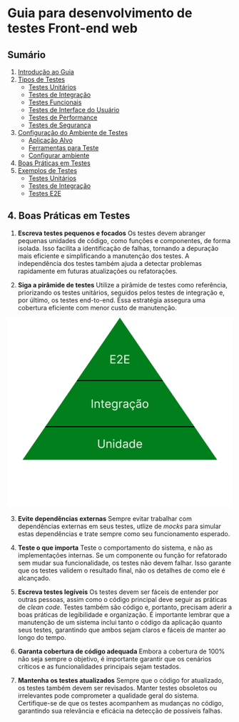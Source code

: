 # Guia para desenvolvimento de testes Front-end web

## Sumário
1. [Introdução ao Guia](/README.md#1-introdução-ao-guia)
2. [Tipos de Testes](/types.md#2-tipos-de-testes)
   - [Testes Unitários](/types.md#21-testes-unitários)
   - [Testes de Integração](/types.md#22-testes-de-integração)
   - [Testes Funcionais](/types.md#23-testes-funcionais)
   - [Testes de Interface do Usuário](/types.md#24-testes-de-interface-do-usuário)
   - [Testes de Performance](/types.md#25-testes-de-performance)
   - [Testes de Segurança](/types.md#26-testes-de-segurança)
3. [Configuração do Ambiente de Testes](/config.md#3-configuração-do-ambiente-de-testes)
   - [Aplicação Alvo](/config.md#31-aplicação-alvo)
   - [Ferramentas para Teste](/config.md#32-ferramentas-para-teste)
   - [Configurar ambiente](/config.md#33-configurar-ambiente)
4. [Boas Práticas em Testes](/practices.md#4-boas-práticas-em-testes)
5. [Exemplos de Testes](/example.md#5-exemplos-de-testes)
   - [Testes Unitários](/example.md#51-testes-unitários)
   - [Testes de Integração](/example.md#52-testes-de-integração)
   - [Testes E2E](/example.md#53-testes-e2e)

## 4. Boas Práticas em Testes

1. **Escreva testes pequenos e focados**
Os testes devem abranger pequenas unidades de código, como funções e componentes, de forma isolada. Isso facilita a identificação de falhas, tornando a depuração mais eficiente e simplificando a manutenção dos testes. A independência dos testes também ajuda a detectar problemas rapidamente em futuras atualizações ou refatorações.

2. **Siga a pirâmide de testes**
Utilize a pirâmide de testes como referência, priorizando os testes unitários, seguidos pelos testes de integração e, por último, os testes end-to-end. Essa estratégia assegura uma cobertura eficiente com menor custo de manutenção.

![Pirâmide](img/pi.png)

3. **Evite dependências externas**
Sempre evitar trabalhar com dependências externas em seus testes, utlize de *mocks* para simular estas dependências e trate sempre como seu funcionamento esperado. 

4. **Teste o que importa**
Teste o comportamento do sistema, e não as implementações internas. Se um componente ou função for refatorado sem mudar sua funcionalidade, os testes não devem falhar. Isso garante que os testes validem o resultado final, não os detalhes de como ele é alcançado.

5. **Escreva testes legíveis**
Os testes devem ser fáceis de entender por outras pessoas, assim como o código principal deve seguir as práticas de *clean code*. Testes também são código e, portanto, precisam aderir a boas práticas de legibilidade e organização. É importante lembrar que a manutenção de um sistema inclui tanto o código da aplicação quanto seus testes, garantindo que ambos sejam claros e fáceis de manter ao longo do tempo.

6. **Garanta cobertura de código adequada**
Embora a cobertura de 100% não seja sempre o objetivo, é importante garantir que os cenários críticos e as funcionalidades principais sejam testados.

7. **Mantenha os testes atualizados**
Sempre que o código for atualizado, os testes também devem ser revisados. Manter testes obsoletos ou irrelevantes pode comprometer a qualidade geral do sistema. Certifique-se de que os testes acompanhem as mudanças no código, garantindo sua relevância e eficácia na detecção de possíveis falhas.
